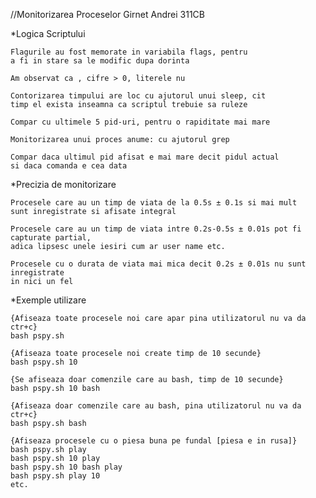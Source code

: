 //Monitorizarea Proceselor Girnet Andrei 311CB

*Logica Scriptului

	Flagurile au fost memorate in variabila flags, pentru 
	a fi in stare sa le modific dupa dorinta

	Am observat ca , cifre > 0, literele nu

	Contorizarea timpului are loc cu ajutorul unui sleep, cit 
	timp el exista inseamna ca scriptul trebuie sa ruleze

	Compar cu ultimele 5 pid-uri, pentru o rapiditate mai mare
	
	Monitorizarea unui proces anume: cu ajutorul grep
	
	Compar daca ultimul pid afisat e mai mare decit pidul actual
	si daca comanda e cea data
	
*Precizia de monitorizare

	Procesele care au un timp de viata de la 0.5s ± 0.1s si mai mult 
	sunt inregistrate si afisate integral
	
	Procesele care au un timp de viata intre 0.2s-0.5s ± 0.01s pot fi capturate partial,
	adica lipsesc unele iesiri cum ar user name etc.
	
	Procesele cu o durata de viata mai mica decit 0.2s ± 0.01s nu sunt inregistrate
	in nici un fel
	
*Exemple utilizare
	
	{Afiseaza toate procesele noi care apar pina utilizatorul nu va da ctr+c}
	bash pspy.sh
	
	{Afiseaza toate procesele noi create timp de 10 secunde}
	bash pspy.sh 10
	
	{Se afiseaza doar comenzile care au bash, timp de 10 secunde}
	bash pspy.sh 10 bash
	
	{Afiseaza doar comenzile care au bash, pina utilizatorul nu va da ctr+c}
	bash pspy.sh bash
	
	{Afiseaza procesele cu o piesa buna pe fundal [piesa e in rusa]}
	bash pspy.sh play
	bash pspy.sh 10 play
	bash pspy.sh 10 bash play
	bash pspy.sh play 10
	etc.
